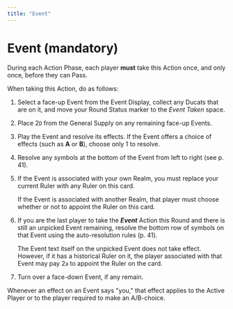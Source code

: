 ```yaml
---
title: "Event"
---
```


# Event (mandatory)

During each Action Phase, each player **must** take this Action once, and only once, before they can Pass.

When taking this Action, do as follows:
1. Select a face-up Event from the Event Display, collect any Ducats that are on it, and move your Round Status marker to the *Event Taken* space.
2. Place 2`D` from the General Supply on any remaining face-up Events.
3. Play the Event and resolve its effects. If the Event offers a choice of effects (such as **A** or **B**), choose only 1 to resolve.
4. Resolve any symbols at the bottom of the Event from left to right (see p. 41).
5. If the Event is associated with your own Realm, you must replace your current Ruler with any Ruler on this card.

	If the Event is associated with another Realm, that player must choose whether or not to appoint the Ruler on this card.
	
6. If you are the last player to take the ***Event*** Action this Round and there is still an unpicked Event remaining, resolve the bottom row of symbols on that Event using the auto-resolution rules (p. 41).

	The Event text itself on the unpicked Event does not take effect. However, if it has a historical Ruler on it, the player associated with that Event may pay 2`a` to appoint the Ruler on the card.
	
7. Turn over a face-down Event, if any remain.

Whenever an effect on an Event says "you," that effect applies to the Active Player or to the player required to make an A/B-choice.